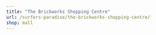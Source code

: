 ```yaml
---
title: "The Brickworks Shopping Centre"
url: /surfers-paradise/the-brickworks-shopping-centre/
shop: mall
---
```

